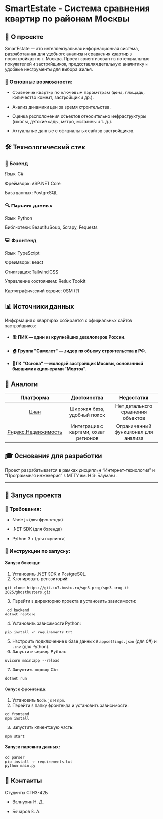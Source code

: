 # SmartEstate - Система сравнения квартир по районам Москвы

## 📖 О проекте

SmartEstate — это интеллектуальная информационная система, разработанная для удобного анализа и сравнения квартир в новостройках по г. Москва. Проект ориентирован на потенциальных покупателей и застройщиков, предоставляя детальную аналитику и удобные инструменты для выбора жилья.

### 🔹 Основные возможности:

- Сравнение квартир по ключевым параметрам (цена, площадь, количество комнат, застройщик и др.).

- Анализ динамики цен за время строительства.

- Оценка расположения объектов относительно инфраструктуры (школы, детские сады, метро, магазины и т. д.).

- Актуальные данные с официальных сайтов застройщиков.
## 🛠️ Технологический стек

### 🎯 Бэкенд

Язык: C#

Фреймворк: ASP.NET Core

База данных: PostgreSQL

### 🔍 Парсинг данных

Язык: Python

Библиотеки: BeautifulSoup, Scrapy, Requests

### 💻 Фронтенд

Язык: TypeScript

Фреймворк: React

Стилизация: Tailwind CSS

Управление состоянием: Redux Toolkit

Картографический сервис: OSM (?)

## 📊 Источники данных

Информация о квартирах собирается с официальных сайтов застройщиков:

- #### 🏗️ ПИК — один из крупнейших девелоперов России.

- #### 🏠 Группа "Самолет" — лидер по объему строительства в РФ.

- ####  🏢 ГК "Основа" — молодой застройщик Москвы, основанный бывшими акционерами "Мортон".

## 📌 Аналоги

|        Платформа        |  Достоинства |   Недостатки   |
|:-----------------------:|:------------:|:--------------:|
|        [Циан](https://www.cian.ru/)         |   Широкая база, удобный поиск   |    Нет детального сравнения объектов    |
| [Яндекс.Недвижимость](https://realty.yandex.ru/) |  Интеграция с картами, охват регионов   |   Ограниченный функционал для анализа   |

## 🎓 Основания для разработки

Проект разрабатывается в рамках дисциплин “Интернет-технологии” и “Программная инженерия” в МГТУ им. Н.Э. Баумана.

***

## 🚀 Запуск проекта

### 🔹 Требования:

-  Node.js (для фронтенда)

- .NET SDK (для бэкенда)

- Python 3.x (для парсинга)

### 🔹 Инструкции по запуску:

#### Запуск бэкенда:

1. Установить .NET SDK и PostgreSQL.
2. Клонировать репозиторий:
```commandLine
git clone https://git.iu7.bmstu.ru/sgn3-prog/sgn3-prog-it-2025/ghostbusters.git
```
3. Перейти в директорию проекта и установить зависимости:
```commandline
 cd backend
dotnet restore
```
4. Установить зависимости Python:
```commandline
pip install -r requirements.txt
```
5. Настроить подключение к базе данных в `appsettings.json` (для C#) и `.env` (для Python).
6. Запустить сервер Python:
```commandline
uvicorn main:app --reload
```
7. Запустить сервер C#:
```commandline
dotnet run
```


#### Запуск фронтенда:

1. Установить `Node.js` и `npm`.
2. Перейти в папку фронтенда и установить зависимости:
```commandline
cd frontend
npm install
```
3. Запустить клиентскую часть:
```
npm start
```


#### Запуск парсинга данных:
```commandline
cd parser
pip install -r requirements.txt
python main.py
```

## 📩 Контакты
Студенты СГН3-42Б

- Волнухин Н. Д. 

- Бочаров В. А. 

